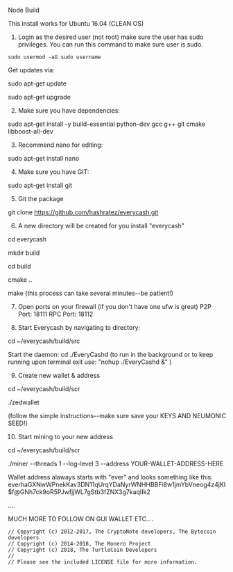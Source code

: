 Node Build

This install works for Ubuntu 16.04 (CLEAN OS)

1. Login as the desired user (not root) make sure the user has sudo privileges.  You can run this command to make sure user is sudo.
```
sudo usermod -aG sudo username
```
Get updates via:

sudo apt-get update

sudo apt-get upgrade

2. Make sure you have dependencies:

sudo apt-get install -y build-essential python-dev gcc g++ git cmake libboost-all-dev

3. Recommend nano for editing: 

sudo apt-get install nano

4. Make sure you have GIT: 

sudo apt-get install git

5. Git the package

git clone https://github.com/hashratez/everycash.git

6. A new directory will be created for you install "everycash"

cd everycash

mkdir build

cd build

cmake ..

make 
(this process can take several minutes--be patient!)

7.  Open ports on your firewall (if you don't have one ufw is great)
P2P Port: 18111
RPC Port: 18112

8. Start Everycash by navigating to directory:

cd ~/everycash/build/src

Start the daemon:
cd 
./EveryCashd
(to run in the background or to keep running upon terminal exit use: "nohup ./EveryCashd &" )

9. Create new wallet & address

cd ~/everycash/build/scr

./zedwallet

(follow the simple instructions--make sure save your KEYS AND NEUMONIC SEED!)

10. Start mining to your new address

cd ~/everycash/build/scr

./miner --threads 1 --log-level 3 --address YOUR-WALLET-ADDRESS-HERE

Wallet address alaways starts with "ever" and looks something like this:
everhaGXNwWPnekKav3DN11qUrqYDaNyrWNHHBBFi8w1jmYbVneog4z4jKI$f@GNh7ck9oR5PJwfjjWL7gStb3fZNX3g7kaqIIk2


....

MUCH MORE TO FOLLOW ON GUI WALLET ETC....




```
// Copyright (c) 2012-2017, The CryptoNote developers, The Bytecoin developers
// Copyright (c) 2014-2018, The Monero Project
// Copyright (c) 2018, The TurtleCoin Developers
// 
// Please see the included LICENSE file for more information.
```
